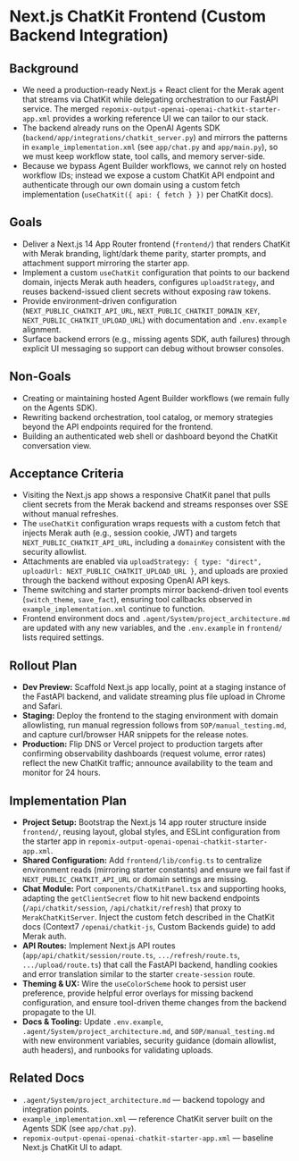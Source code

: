 # Next.js ChatKit Frontend (Custom Backend Integration)

## Background
- We need a production-ready Next.js + React client for the Merak agent that streams via ChatKit while delegating orchestration to our FastAPI service. The merged `repomix-output-openai-openai-chatkit-starter-app.xml` provides a working reference UI we can tailor to our stack.
- The backend already runs on the OpenAI Agents SDK (`backend/app/integrations/chatkit_server.py`) and mirrors the patterns in `example_implementation.xml` (see `app/chat.py` and `app/main.py`), so we must keep workflow state, tool calls, and memory server-side.
- Because we bypass Agent Builder workflows, we cannot rely on hosted workflow IDs; instead we expose a custom ChatKit API endpoint and authenticate through our own domain using a custom fetch implementation (`useChatKit({ api: { fetch } })` per ChatKit docs).

## Goals
- Deliver a Next.js 14 App Router frontend (`frontend/`) that renders ChatKit with Merak branding, light/dark theme parity, starter prompts, and attachment support mirroring the starter app.
- Implement a custom `useChatKit` configuration that points to our backend domain, injects Merak auth headers, configures `uploadStrategy`, and reuses backend-issued client secrets without exposing raw tokens.
- Provide environment-driven configuration (`NEXT_PUBLIC_CHATKIT_API_URL`, `NEXT_PUBLIC_CHATKIT_DOMAIN_KEY`, `NEXT_PUBLIC_CHATKIT_UPLOAD_URL`) with documentation and `.env.example` alignment.
- Surface backend errors (e.g., missing agents SDK, auth failures) through explicit UI messaging so support can debug without browser consoles.

## Non-Goals
- Creating or maintaining hosted Agent Builder workflows (we remain fully on the Agents SDK).
- Rewriting backend orchestration, tool catalog, or memory strategies beyond the API endpoints required for the frontend.
- Building an authenticated web shell or dashboard beyond the ChatKit conversation view.

## Acceptance Criteria
- Visiting the Next.js app shows a responsive ChatKit panel that pulls client secrets from the Merak backend and streams responses over SSE without manual refreshes.
- The `useChatKit` configuration wraps requests with a custom fetch that injects Merak auth (e.g., session cookie, JWT) and targets `NEXT_PUBLIC_CHATKIT_API_URL`, including a `domainKey` consistent with the security allowlist.
- Attachments are enabled via `uploadStrategy: { type: "direct", uploadUrl: NEXT_PUBLIC_CHATKIT_UPLOAD_URL }`, and uploads are proxied through the backend without exposing OpenAI API keys.
- Theme switching and starter prompts mirror backend-driven tool events (`switch_theme`, `save_fact`), ensuring tool callbacks observed in `example_implementation.xml` continue to function.
- Frontend environment docs and `.agent/System/project_architecture.md` are updated with any new variables, and the `.env.example` in `frontend/` lists required settings.

## Rollout Plan
- **Dev Preview:** Scaffold Next.js app locally, point at a staging instance of the FastAPI backend, and validate streaming plus file upload in Chrome and Safari.
- **Staging:** Deploy the frontend to the staging environment with domain allowlisting, run manual regression follows from `SOP/manual_testing.md`, and capture curl/browser HAR snippets for the release notes.
- **Production:** Flip DNS or Vercel project to production targets after confirming observability dashboards (request volume, error rates) reflect the new ChatKit traffic; announce availability to the team and monitor for 24 hours.

## Implementation Plan
- **Project Setup:** Bootstrap the Next.js 14 app router structure inside `frontend/`, reusing layout, global styles, and ESLint configuration from the starter app in `repomix-output-openai-openai-chatkit-starter-app.xml`.
- **Shared Configuration:** Add `frontend/lib/config.ts` to centralize environment reads (mirroring starter constants) and ensure we fail fast if `NEXT_PUBLIC_CHATKIT_API_URL` or domain settings are missing.
- **Chat Module:** Port `components/ChatKitPanel.tsx` and supporting hooks, adapting the `getClientSecret` flow to hit new backend endpoints (`/api/chatkit/session`, `/api/chatkit/refresh`) that proxy to `MerakChatKitServer`. Inject the custom fetch described in the ChatKit docs (Context7 `/openai/chatkit-js`, Custom Backends guide) to add Merak auth.
- **API Routes:** Implement Next.js API routes (`app/api/chatkit/session/route.ts`, `.../refresh/route.ts`, `.../upload/route.ts`) that call the FastAPI backend, handling cookies and error translation similar to the starter `create-session` route.
- **Theming & UX:** Wire the `useColorScheme` hook to persist user preference, provide helpful error overlays for missing backend configuration, and ensure tool-driven theme changes from the backend propagate to the UI.
- **Docs & Tooling:** Update `.env.example`, `.agent/System/project_architecture.md`, and `SOP/manual_testing.md` with new environment variables, security guidance (domain allowlist, auth headers), and runbooks for validating uploads.

## Related Docs
- `.agent/System/project_architecture.md` — backend topology and integration points.
- `example_implementation.xml` — reference ChatKit server built on the Agents SDK (see `app/chat.py`).
- `repomix-output-openai-openai-chatkit-starter-app.xml` — baseline Next.js ChatKit UI to adapt.
